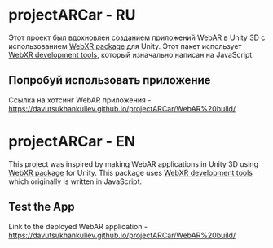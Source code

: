 # projectARCar - RU

Этот проект был вдохновлен созданием приложений WebAR в Unity 3D с использованием [WebXR package](https://github.com/De-Panther/unity-webxr-export) для Unity. Этот пакет использует [WebXR development tools](https://immersiveweb.dev/), который изначально написан на JavaScript.

## Попробуй использовать приложение
Ссылка на хотсинг WebAR приложения - https://davutsukhankuliev.github.io/projectARCar/WebAR%20build/

# projectARCar - EN

This project was inspired by making WebAR applications in Unity 3D using [WebXR package](https://github.com/De-Panther/unity-webxr-export) for Unity. This package uses [WebXR development tools](https://immersiveweb.dev/) which originally is written in JavaScript.

## Test the App
Link to the deployed WebAR application - https://davutsukhankuliev.github.io/projectARCar/WebAR%20build/
